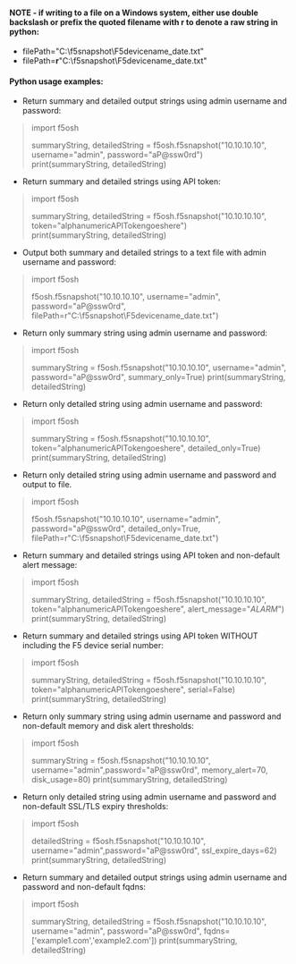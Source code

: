

#### NOTE - if writing to a file on a Windows system, either use double backslash or prefix the quoted filename with r to denote a raw string in python:
* filePath="C:\\f5snapshot\\F5devicename_date.txt" 
* filePath=**r**"C:\f5snapshot\F5devicename_date.txt"

#### Python usage examples:

* Return summary and detailed output strings using admin username and password:
> import f5osh   
>      
> summaryString, detailedString = f5osh.f5snapshot("10.10.10.10", username="admin", password="aP@ssw0rd")    
> print(summaryString, detailedString)

* Return summary and detailed strings using API token:
> import f5osh    
>   
> summaryString, detailedString = f5osh.f5snapshot("10.10.10.10", token="alphanumericAPITokengoeshere")    
> print(summaryString, detailedString)

* Output both summary and detailed strings to a text file with admin username and password:
> import f5osh   
>  
> f5osh.f5snapshot("10.10.10.10", username="admin", password="aP@ssw0rd", filePath=r"C:\f5snapshot\F5devicename_date.txt")


* Return only summary string using admin username and password:
> import f5osh  
>   
> summaryString = f5osh.f5snapshot("10.10.10.10", username="admin", password="aP@ssw0rd", summary_only=True)
> print(summaryString, detailedString)

* Return only detailed string using admin username and password:
> import f5osh 
>   
> summaryString = f5osh.f5snapshot("10.10.10.10", token="alphanumericAPITokengoeshere", detailed_only=True)
> print(summaryString, detailedString)

* Return only detailed string using admin username and password and output to file. 
> import f5osh  
>   
> f5osh.f5snapshot("10.10.10.10", username="admin", password="aP@ssw0rd", detailed_only=True, filePath=r"C:\f5snapshot\F5devicename_date.txt")

* Return summary and detailed strings using API token and non-default alert message:
> import f5osh  
>   
> summaryString, detailedString = f5osh.f5snapshot("10.10.10.10", token="alphanumericAPITokengoeshere", alert_message="*ALARM*")
> print(summaryString, detailedString)

* Return summary and detailed strings using API token WITHOUT including the F5 device serial number:
> import f5osh  
>   
> summaryString, detailedString = f5osh.f5snapshot("10.10.10.10", token="alphanumericAPITokengoeshere", serial=False)
> print(summaryString, detailedString)

* Return only summary string using admin username and password and non-default memory and disk alert thresholds:
> import f5osh  
>   
> summaryString = f5osh.f5snapshot("10.10.10.10", username="admin",password="aP@ssw0rd", memory_alert=70, disk_usage=80)
> print(summaryString, detailedString)


* Return only detailed string using admin username and password and non-default SSL/TLS expiry thresholds:
> import f5osh  
>   
> detailedString = f5osh.f5snapshot("10.10.10.10", username="admin",password="aP@ssw0rd", ssl_expire_days=62)
> print(summaryString, detailedString)

* Return summary and detailed output strings using admin username and password and non-default fqdns:
> import f5osh  
>   
> summaryString, detailedString = f5osh.f5snapshot("10.10.10.10", username="admin", password="aP@ssw0rd", fqdns=['example1.com','example2.com'])
> print(summaryString, detailedString)
